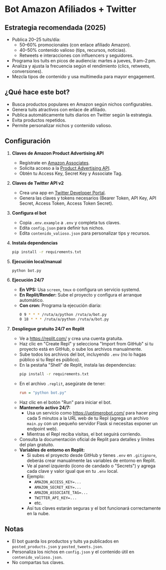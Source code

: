 # Bot Amazon Afiliados + Twitter

## Estrategia recomendada (2025)
- Publica 20–25 tuits/día:
  - 50–60% promocionales (con enlace afiliado Amazon).
  - 40–50% contenido valioso (tips, recursos, noticias).
  - Retweets e interacciones con influencers y seguidores.
- Programa los tuits en picos de audiencia: martes a jueves, 9 am–2 pm.
- Analiza y ajusta la frecuencia según el rendimiento (clics, retweets, conversiones).
- Mezcla tipos de contenido y usa multimedia para mayor engagement.

## ¿Qué hace este bot?
- Busca productos populares en Amazon según nichos configurables.
- Genera tuits atractivos con enlace de afiliado.
- Publica automáticamente tuits diarios en Twitter según la estrategia.
- Evita productos repetidos.
- Permite personalizar nichos y contenido valioso.

## Configuración

1. **Claves de Amazon Product Advertising API**
   - Regístrate en [Amazon Associates](https://affiliate-program.amazon.com/).
   - Solicita acceso a la [Product Advertising API](https://webservices.amazon.com/paapi5/documentation/register.html).
   - Obtén tu Access Key, Secret Key y Associate Tag.

2. **Claves de Twitter API v2**
   - Crea una app en [Twitter Developer Portal](https://developer.twitter.com/en/portal/dashboard).
   - Genera las claves y tokens necesarios (Bearer Token, API Key, API Secret, Access Token, Access Token Secret).

3. **Configura el bot**
   - Copia `.env.example` a `.env` y completa tus claves.
   - Edita `config.json` para definir tus nichos.
   - Edita `contenido_valioso.json` para personalizar tips y recursos.

4. **Instala dependencias**
   ```bash
   pip install -r requirements.txt
   ```

5. **Ejecución local/manual**
   ```bash
   python bot.py
   ```

6. **Ejecución 24/7**
   - **En VPS:** Usa `screen`, `tmux` o configura un servicio systemd.
   - **En Replit/Render:** Sube el proyecto y configura el arranque automático.
   - **Con cron:** Programa la ejecución diaria:
     ```bash
     0 9 * * * /ruta/a/python /ruta/a/bot.py
     0 18 * * * /ruta/a/python /ruta/a/bot.py
     ```

7. **Despliegue gratuito 24/7 en Replit**
   - Ve a https://replit.com/ y crea una cuenta gratuita.
   - Haz clic en "Create Repl" y selecciona "Import from GitHub" si tu proyecto está en GitHub, o sube los archivos manualmente.
   - Sube todos los archivos del bot, incluyendo `.env` (no lo hagas público si tu Repl es público).
   - En la pestaña "Shell" de Replit, instala las dependencias:
     ```bash
     pip install -r requirements.txt
     ```
   - En el archivo `.replit`, asegúrate de tener:
     ```ini
     run = "python bot.py"
     ```
   - Haz clic en el botón "Run" para iniciar el bot.
   - **Mantenerlo activo 24/7:**
     - Usa un servicio como https://uptimerobot.com/ para hacer ping cada 5 minutos a la URL web de tu Repl (agrega un archivo `main.py` con un pequeño servidor Flask si necesitas exponer un endpoint web).
     - Mientras el Repl reciba visitas, el bot seguirá corriendo.
   - Consulta la documentación oficial de Replit para detalles y límites del plan gratuito.
   - **Variables de entorno en Replit:**
     - Si subes el proyecto desde GitHub y tienes `.env` en `.gitignore`, deberás crear manualmente las variables de entorno en Replit.
     - Ve al panel izquierdo (ícono de candado o "Secrets") y agrega cada clave y valor igual que en tu `.env` local.
     - Ejemplo:
       - `AMAZON_ACCESS_KEY=...`
       - `AMAZON_SECRET_KEY=...`
       - `AMAZON_ASSOCIATE_TAG=...`
       - `TWITTER_API_KEY=...`
       - etc.
     - Así tus claves estarán seguras y el bot funcionará correctamente en la nube.

## Notas
- El bot guarda los productos y tuits ya publicados en `posted_products.json` y `posted_tweets.json`.
- Personaliza los nichos en `config.json` y el contenido útil en `contenido_valioso.json`.
- No compartas tus claves.
